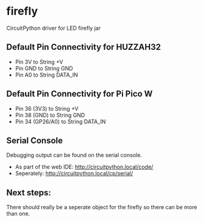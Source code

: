 # firefly
CircuitPython driver for LED firefly jar

## Default Pin Connectivity for HUZZAH32
* Pin 3V to String +V
* Pin GND to String GND
* Pin A0 to String DATA_IN

## Default Pin Connectivity for Pi Pico W
* Pin 36 (3V3) to String +V
* Pin 38 (GND) to String GND
* Pin 34 (GP26/A0) to String DATA_IN

## Serial Console
Debugging output can be found on the serial console.
* As part of the web IDE: http://circuitpython.local/code/
* Seperately: http://circuitpython.local/cp/serial/

## Next steps:
There should really be a seperate object for the firefly so there can be more than one.

